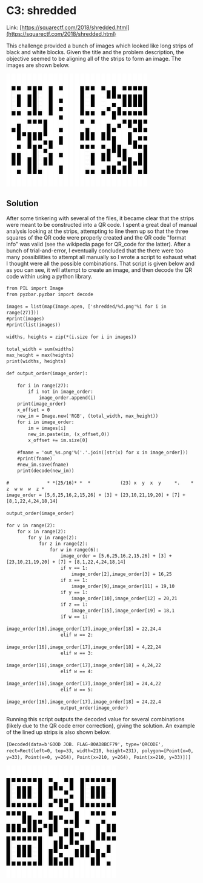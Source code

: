 # C3: shredded

Link: [https://squarectf.com/2018/shredded.html](https://squarectf.com/2018/shredded.html)

This challenge provided a bunch of images which looked like long strips of black and white blocks. Given the title and the problem description, the objective seemed to be aligning all of the strips to form an image. The images are shown below.

![0.png](./files/shredded/0.png)
![1.png](./files/shredded/1.png)
![2.png](./files/shredded/2.png)
![3.png](./files/shredded/3.png)
![4.png](./files/shredded/4.png)
![5.png](./files/shredded/5.png)
![6.png](./files/shredded/6.png)
![7.png](./files/shredded/7.png)
![8.png](./files/shredded/8.png)
![9.png](./files/shredded/9.png)
![10.png](./files/shredded/10.png)
![11.png](./files/shredded/11.png)
![12.png](./files/shredded/12.png)
![13.png](./files/shredded/13.png)
![14.png](./files/shredded/14.png)
![15.png](./files/shredded/15.png)
![16.png](./files/shredded/16.png)
![17.png](./files/shredded/17.png)
![18.png](./files/shredded/18.png)
![19.png](./files/shredded/19.png)
![20.png](./files/shredded/20.png)
![21.png](./files/shredded/21.png)
![22.png](./files/shredded/22.png)
![23.png](./files/shredded/23.png)
![24.png](./files/shredded/24.png)
![25.png](./files/shredded/25.png)
![26.png](./files/shredded/26.png)

## Solution

After some tinkering with several of the files, it became clear that the strips were meant to be constructed into a QR code. I spent a great deal of manual analysis looking at the strips, attempting to line them up so that the three squares of the QR code were properly created and the QR code "format info" was valid (see the wikipedia page for QR_code for the latter). After a bunch of trial-and-error, I eventually concluded that the there were too many possibilities to attempt all manually so I wrote a script to exhaust what I thought were all the possible combinations. That script is given below and as you can see, it will attempt to create an image, and then decode the QR code within using a python library.

```
from PIL import Image
from pyzbar.pyzbar import decode

images = list(map(Image.open, ['shredded/%d.png'%i for i in range(27)]))
#print(images)
#print(list(images))

widths, heights = zip(*(i.size for i in images))

total_width = sum(widths)
max_height = max(heights)
print(widths, heights)

def output_order(image_order):

	for i in range(27):
		if i not in image_order:
			image_order.append(i)
	print(image_order)
	x_offset = 0
	new_im = Image.new('RGB', (total_width, max_height))
	for i in image_order:
		im = images[i]
		new_im.paste(im, (x_offset,0))
		x_offset += im.size[0]

	#fname = 'out_%s.png'%('.'.join([str(x) for x in image_order]))
	#print(fname)
	#new_im.save(fname)
	print(decode(new_im))

#              * *(25/16)* *  *           (23) x  y  x  y     *.    * z  w w  w  z *
image_order = [5,6,25,16,2,15,26] + [3] + [23,10,21,19,20] + [7] + [8,1,22,4,24,18,14]

output_order(image_order)

for v in range(2):
	for x in range(2):
		for y in range(2):
			for z in range(2):
				for w in range(6):
					image_order = [5,6,25,16,2,15,26] + [3] + [23,10,21,19,20] + [7] + [8,1,22,4,24,18,14]
					if v == 1:
						image_order[2],image_order[3] = 16,25
					if x == 1:
						image_order[9],image_order[11] = 19,10
					if y == 1:
						image_order[10],image_order[12] = 20,21
					if z == 1:
						image_order[15],image_order[19] = 18,1
					if w == 1:
						image_order[16],image_order[17],image_order[18] = 22,24,4
					elif w == 2:
						image_order[16],image_order[17],image_order[18] = 4,22,24
					elif w == 3:
						image_order[16],image_order[17],image_order[18] = 4,24,22
					elif w == 4:
						image_order[16],image_order[17],image_order[18] = 24,4,22
					elif w == 5:
						image_order[16],image_order[17],image_order[18] = 24,22,4
					output_order(image_order)
```

Running this script outputs the decoded value for several combinations (likely due to the QR code error correction), giving the solution. An example of the lined up strips is also shown below.

`[Decoded(data=b'GOOD JOB. FLAG-80AD8BCF79', type='QRCODE', rect=Rect(left=0, top=33, width=210, height=231), polygon=[Point(x=0, y=33), Point(x=0, y=264), Point(x=210, y=264), Point(x=210, y=33)])]`

![5.png](./files/shredded/5.png)
![6.png](./files/shredded/6.png)
![16.png](./files/shredded/16.png)
![25.png](./files/shredded/25.png)
![2.png](./files/shredded/2.png)
![15.png](./files/shredded/15.png)
![26.png](./files/shredded/26.png)
![3.png](./files/shredded/3.png)
![23.png](./files/shredded/23.png)
![19.png](./files/shredded/19.png)
![21.png](./files/shredded/21.png)
![10.png](./files/shredded/10.png)
![20.png](./files/shredded/20.png)
![7.png](./files/shredded/7.png)
![8.png](./files/shredded/8.png)
![1.png](./files/shredded/1.png)
![22.png](./files/shredded/22.png)
![4.png](./files/shredded/4.png)
![24.png](./files/shredded/24.png)
![18.png](./files/shredded/18.png)
![14.png](./files/shredded/14.png)
